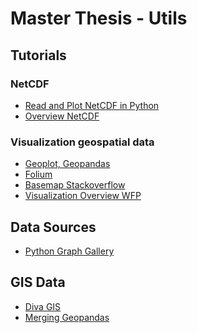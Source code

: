 # Master Thesis - Utils 
## Tutorials

### NetCDF
- [Read and Plot NetCDF in Python](https://opensourceoptions.com/blog/a-better-way-to-read-netcdf-with-python-rioxarray/)
- [Overview NetCDF](https://towardsdatascience.com/read-netcdf-data-with-python-901f7ff61648)

### Visualization geospatial data
- [Geoplot, Geopandas](https://towardsdatascience.com/visualizing-geospatial-data-in-python-e070374fe621)
- [Folium](https://medium.datadriveninvestor.com/visualising-geospatial-data-with-python-d3b1c519f31)
- [Basemap Stackoverflow](https://stackoverflow.com/questions/61325849/how-can-i-visualize-data-on-map-using-just-country-and-region-in-python
)
- [Visualization Overview WFP](https://docs.wfp.org/api/documents/WFP-0000108047/download/)


## Data Sources
- [Python Graph Gallery](https://www.python-graph-gallery.com/315-a-world-map-of-surf-tweets)

## GIS Data
- [Diva GIS](https://www.diva-gis.org/datadown)
- [Merging Geopandas](https://geopandas.org/en/v0.8.2/mergingdata.html#:~:text=There%20are%20two%20ways%20to%20combine%20datasets%20in,analogous%20to%20normal%20merging%20or%20joining%20in%20pandas.)









